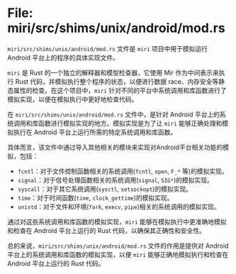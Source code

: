 # File: miri/src/shims/unix/android/mod.rs

`miri/src/shims/unix/android/mod.rs` 文件是 `miri` 项目中用于模拟运行 Android 平台上的程序的具体实现文件。

`miri` 是 Rust 的一个独立的解释器和模型检查器，它使用 Mir 作为中间表示来执行 Rust 代码，并模拟执行整个程序的状态，以便进行数据 race、内存安全等静态属性的检查。在这个项目中，`miri` 针对不同的平台中系统调用和库函数进行了模拟实现，以便在模拟执行中更好地检查代码。

在 `miri/src/shims/unix/android/mod.rs` 文件中，是针对 Android 平台上的系统调用和库函数进行模拟实现的地方。模拟实现是为了让 `miri` 能够正确处理和模拟执行在 Android 平台上运行所需的特定系统调用和库函数。

具体而言，该文件中通过导入其他相关的模块来实现对Android平台相关功能的模拟，包括：

- `fcntl`：对于文件控制函数相关的系统调用(`fcntl`, `open`, `F_*` 等)的模拟实现。
- `signal`：对于信号处理函数相关的系统调用(`signal`, `SIG*`)的模拟实现。
- `syscall`：对于其它系统调用(`sysctl`, `setsockopt`)的模拟实现。
- `time`：对于时间函数(`time`, `clock_gettime`)的模拟实现。
- `unistd`：对于文件和环境(`fork`, `execv`, `pipe`)相关的系统调用的模拟实现。

通过对这些系统调用和库函数的模拟实现，`miri` 能够在模拟执行中更准确地模拟和检查在 Android 平台上运行的 Rust 代码，以确保其正确性和安全性。

总的来说，`miri/src/shims/unix/android/mod.rs` 文件的作用是提供对 Android 平台上的系统调用和库函数的模拟实现，以便 `miri` 能够正确地模拟执行和检查在 Android 平台上运行的 Rust 代码。

